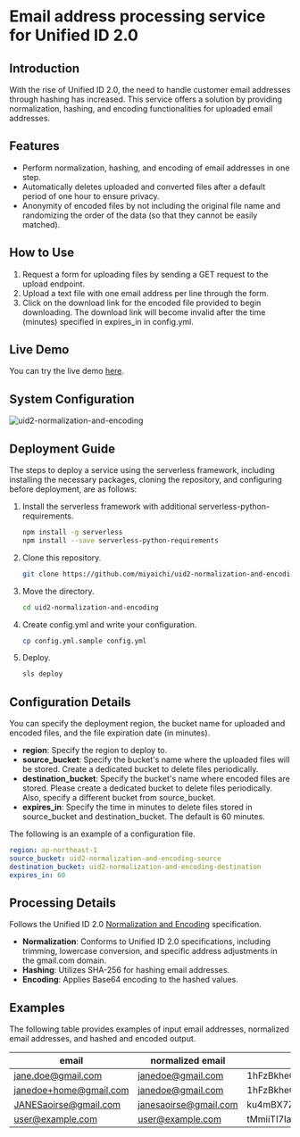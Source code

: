 # Email address processing service for Unified ID 2.0

## Introduction

With the rise of Unified ID 2.0, the need to handle customer email addresses through hashing has increased. This service offers a solution by providing normalization, hashing, and encoding functionalities for uploaded email addresses.

## Features

- Perform normalization, hashing, and encoding of email addresses in one step.
- Automatically deletes uploaded and converted files after a default period of one hour to ensure privacy.
- Anonymity of encoded files by not including the original file name and randomizing the order of the data (so that they cannot be easily matched).

## How to Use

1. Request a form for uploading files by sending a GET request to the upload endpoint.
2. Upload a text file with one email address per line through the form.
3. Click on the download link for the encoded file provided to begin downloading. The download link will become invalid after the time (minutes) specified in expires_in in config.yml.

## Live Demo

You can try the live demo [here](https://ym5yz9cq41.execute-api.ap-northeast-1.amazonaws.com/dev/eventUpload/upload_file_to_s3).

## System Configuration

![uid2-normalization-and-encoding](https://github.com/miyaichi/uid2-normalization-and-encoding/assets/129797/0a55eb88-fdcd-45b0-a257-e6147a5fea2e)

## Deployment Guide

The steps to deploy a service using the serverless framework, including installing the necessary packages, cloning the repository, and configuring before deployment, are as follows:

1. Install the serverless framework with additional serverless-python-requirements.

   ```bash
   npm install -g serverless
   npm install --save serverless-python-requirements
   ```

2. Clone this repository.

   ```bash
   git clone https://github.com/miyaichi/uid2-normalization-and-encoding.git
   ```

3. Move the directory.

   ```bash
   cd uid2-normalization-and-encoding
   ```

4. Create config.yml and write your configuration.

   ```bash
   cp config.yml.sample config.yml
   ```

5. Deploy.

   ```bash
   sls deploy
   ```

## Configuration Details

You can specify the deployment region, the bucket name for uploaded and encoded files, and the file expiration date (in minutes).

- **region**: Specify the region to deploy to.
- **source_bucket**: Specify the bucket's name where the uploaded files will be stored. Create a dedicated bucket to delete files periodically.
- **destination_bucket**: Specify the bucket's name where encoded files are stored. Please create a dedicated bucket to delete files periodically. Also, specify a different bucket from source_bucket.
- **expires_in**: Specify the time in minutes to delete files stored in source_bucket and destination_bucket. The default is 60 minutes.

The following is an example of a configuration file.

```yaml
region: ap-northeast-1
source_bucket: uid2-normalization-and-encoding-source
destination_bucket: uid2-normalization-and-encoding-destination
expires_in: 60
```

## Processing Details

Follows the Unified ID 2.0 [Normalization and Encoding](https://unifiedid.com/uid2/normalization-and-encoding) specification.

- **Normalization**: Conforms to Unified ID 2.0 specifications, including trimming, lowercase conversion, and specific address adjustments in the gmail.com domain.
- **Hashing**: Utilizes SHA-256 for hashing email addresses.
- **Encoding**: Applies Base64 encoding to the hashed values.

## Examples

The following table provides examples of input email addresses, normalized email addresses, and hashed and encoded output.

| email                  | normalized email      | hash and encoded                             |
| ---------------------- | --------------------- | -------------------------------------------- |
| jane.doe@gmail.com     | janedoe@gmail.com     | 1hFzBkhe0OUK+rOshx6Y+BaZFR8wKBUn1j/18jNlbGk= |
| janedoe+home@gmail.com | janedoe@gmail.com     | 1hFzBkhe0OUK+rOshx6Y+BaZFR8wKBUn1j/18jNlbGk= |
| JANESaoirse@gmail.com  | janesaoirse@gmail.com | ku4mBX7Z3qJTXWyLFB1INzkyR2WZGW4ANSJUiW21iI8= |
| user@example.com       | user@example.com      | tMmiiTI7IaAcPpQPFQ65uMVCWH8av9jw4cwf/F5HVRQ= |

